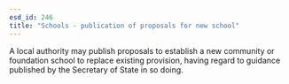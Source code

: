 ```yaml
---
esd_id: 246
title: "Schools - publication of proposals for new school"
---
```


A local authority may publish proposals to establish a new community or foundation school to replace existing provision, having regard to guidance published by the Secretary of State in so doing. 

